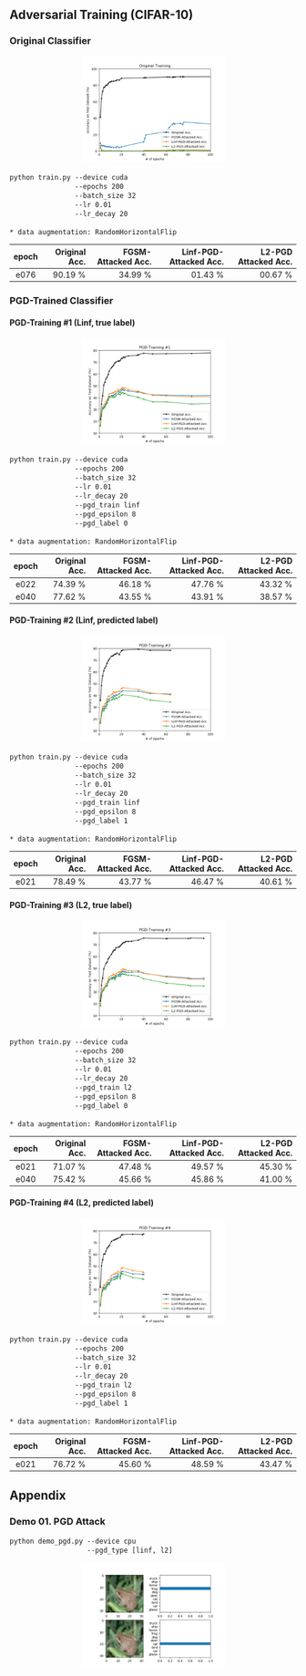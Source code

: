 ## Adversarial Training (CIFAR-10)

### Original Classifier

<p align="center">
    <img width=50% src="./md/plot0.png">
</p>

```
python train.py --device cuda
                --epochs 200
                --batch_size 32
                --lr 0.01
                --lr_decay 20

* data augmentation: RandomHorizontalFlip
```

| epoch | Original Acc. | FGSM-Attacked Acc. | Linf-PGD-Attacked Acc. | L2-PGD Attacked Acc. |
| :-:   |  -:           |  -:                |  -:                    | -:                   |
| e076  | 90.19 %       | 34.99 %            | 01.43 %                | 00.67 %              |

### PGD-Trained Classifier

#### PGD-Training #1 (Linf, true label)

<p align="center">
    <img width=50% src="./md/plot1.png">
</p>

```
python train.py --device cuda
                --epochs 200
                --batch_size 32
                --lr 0.01
                --lr_decay 20
                --pgd_train linf
                --pgd_epsilon 8
                --pgd_label 0

* data augmentation: RandomHorizontalFlip
```

| epoch | Original Acc. | FGSM-Attacked Acc. | Linf-PGD-Attacked Acc. | L2-PGD Attacked Acc. |
| :-:   |  -:           |  -:                |  -:                    | -:                   |
| e022  | 74.39 %       | 46.18 %            | 47.76 %                | 43.32 %              |
| e040  | 77.62 %       | 43.55 %            | 43.91 %                | 38.57 %              |

#### PGD-Training #2 (Linf, predicted label)

<p align="center">
    <img width=50% src="./md/plot2.png">
</p>

```
python train.py --device cuda
                --epochs 200
                --batch_size 32
                --lr 0.01
                --lr_decay 20
                --pgd_train linf
                --pgd_epsilon 8
                --pgd_label 1

* data augmentation: RandomHorizontalFlip
```

| epoch | Original Acc. | FGSM-Attacked Acc. | Linf-PGD-Attacked Acc. | L2-PGD Attacked Acc. |
| :-:   |  -:           |  -:                |  -:                    | -:                   |
| e021  | 78.49 %       | 43.77 %            | 46.47 %                | 40.61 %              |

#### PGD-Training #3 (L2, true label)

<p align="center">
    <img width=50% src="./md/plot3.png">
</p>

```
python train.py --device cuda
                --epochs 200
                --batch_size 32
                --lr 0.01
                --lr_decay 20
                --pgd_train l2
                --pgd_epsilon 8
                --pgd_label 0

* data augmentation: RandomHorizontalFlip
```

| epoch | Original Acc. | FGSM-Attacked Acc. | Linf-PGD-Attacked Acc. | L2-PGD Attacked Acc. |
| :-:   |  -:           |  -:                |  -:                    | -:                   |
| e021  | 71.07 %       | 47.48 %            | 49.57 %                | 45.30 %              |
| e040  | 75.42 %       | 45.66 %            | 45.86 %                | 41.00 %              |

#### PGD-Training #4 (L2, predicted label)

<p align="center">
    <img width=50% src="./md/plot4.png">
</p>

```
python train.py --device cuda
                --epochs 200
                --batch_size 32
                --lr 0.01
                --lr_decay 20
                --pgd_train l2
                --pgd_epsilon 8
                --pgd_label 1

* data augmentation: RandomHorizontalFlip
```

| epoch | Original Acc. | FGSM-Attacked Acc. | Linf-PGD-Attacked Acc. | L2-PGD Attacked Acc. |
| :-:   |  -:           |  -:                |  -:                    | -:                   |
| e021  | 76.72 %       | 45.60 %            | 48.59 %                | 43.47 %              |

## Appendix

### Demo 01. PGD Attack

```
python demo_pgd.py --device cpu
                   --pgd_type [linf, l2]
```

<p align="center">
    <img width=50% src="./md/demo1.png">
</p>

